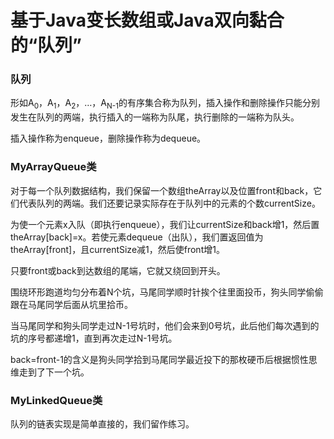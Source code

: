 # 基于Java变长数组或Java双向黏合的“队列”

### 队列

形如A<sub>0</sub>，A<sub>1</sub>，A<sub>2</sub>，…，A<sub>N-1</sub>的有序集合称为队列，插入操作和删除操作只能分别发生在队列的两端，执行插入的一端称为队尾，执行删除的一端称为队头。

插入操作称为enqueue，删除操作称为dequeue。

### MyArrayQueue类

对于每一个队列数据结构，我们保留一个数组theArray以及位置front和back，它们代表队列的两端。我们还要记录实际存在于队列中的元素的个数currentSize。

为使一个元素x入队（即执行enqueue），我们让currentSize和back增1，然后置theArray[back]=x。若使元素dequeue（出队），我们置返回值为theArray[front]，且currentSize减1，然后使front增1。

只要front或back到达数组的尾端，它就又绕回到开头。

围绕环形跑道均匀分布着N个坑，马尾同学顺时针挨个往里面投币，狗头同学偷偷跟在马尾同学后面从坑里拾币。

当马尾同学和狗头同学走过N-1号坑时，他们会来到0号坑，此后他们每次遇到的坑的序号都递增1，直到再次走过N-1号坑。

back=front-1的含义是狗头同学拾到马尾同学最近投下的那枚硬币后根据惯性思维走到了下一个坑。

### MyLinkedQueue类

队列的链表实现是简单直接的，我们留作练习。
